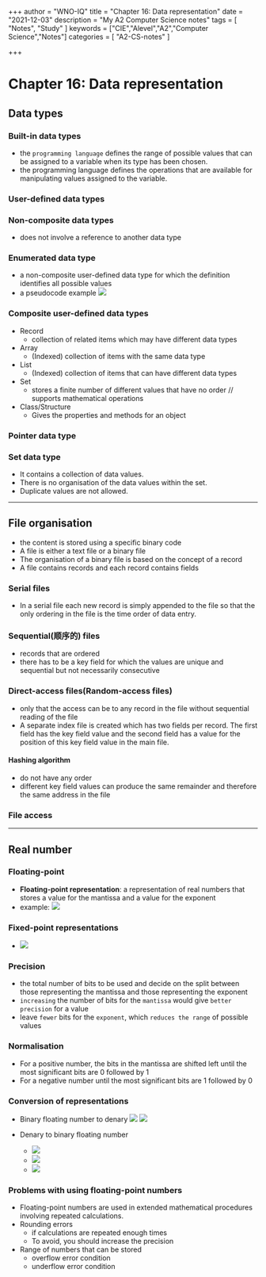 +++
author = "WNO-IQ"
title = "Chapter 16: Data representation"
date = "2021-12-03"
description = "My A2 Computer Science notes"
tags = [
    "Notes",
    "Study"
]
keywords = ["CIE","Alevel","A2","Computer Science","Notes"]
categories = [
    "A2-CS-notes"
]

+++

# Chapter 16: Data representation

## Data types

### Built-in data types

- the `programming language` defines the range of possible values that can be assigned to a variable when its type has been chosen.
- the programming language defines the operations that are available for manipulating values assigned to the variable.

### User-defined data types

### Non-composite data types

- does not involve a reference to another data type

### Enumerated data type

- a non-composite user-defined data type for which the definition identifies all possible values
- a pseudocode example
  ![](/cs-note-img/Pastedimage20211123192324.png)

### Composite user-defined data types

- Record
  - collection of related items which may have different data types
- Array
  - (Indexed) collection of items with the same data type
- List
  - (Indexed) collection of items that can have different data types
- Set
  - stores a finite number of different values that have no order // supports mathematical operations
- Class/Structure
  - Gives the properties and methods for an object

### Pointer data type

### Set data type

- It contains a collection of data values.
- There is no organisation of the data values within the set.
- Duplicate values are not allowed.

---

## File organisation

- the content is stored using a specific binary code
- A file is either a text file or a binary file
- The organisation of a binary file is based on the concept of a record
- A file contains records and each record contains fields

### Serial files

- In a serial file each new record is simply appended to the file so that the only ordering in the file is the time order of data entry.

### Sequential(顺序的) files

- records that are ordered
- there has to be a key field for which the values are unique and sequential but not necessarily consecutive

### Direct-access files(Random-access files)

- only that the access can be to any record in the file without sequential reading of the file
- A separate index file is created which has two fields per record. The first field has the key field value and the second field has a value for the position of this key field value in the main file.

#### Hashing algorithm

- do not have any order
- different key field values can produce the same remainder and therefore the same address in the file

### File access

---

## Real number

### Floating-point

- **Floating-point representation**: a representation of real numbers that stores a value for the mantissa and a value for the exponent
- example:
  ![](cs-note-img/Pastedimage20211116135647.png)

### Fixed-point representations

- ![](cs-note-img/Pastedimage20211116134751.png)

### Precision

- the total number of bits to be used and decide on the split between those representing the mantissa and those representing the exponent
- `increasing` the number of bits for the `mantissa` would give `better precision` for a value
- leave `fewer` bits for the `exponent`, which `reduces the range` of possible values

### Normalisation

- For a positive number, the bits in the mantissa are shifted left until the most significant bits are 0 followed by 1
- For a negative number until the most significant bits are 1 followed by 0

### Conversion of representations

- Binary floating number to denary
  ![](cs-note-img/Pastedimage20211116141202.png)
  ![](cs-note-img/Pastedimage20211116141219.png)

- Denary to binary floating number
  - ![](cs-note-img/Pastedimage20211116141510.png)
  - ![](cs-note-img/Pastedimage20211116141516.png)
  - ![](cs-note-img/Pastedimage20211116141449.png)

### Problems with using floating-point numbers

- Floating-point numbers are used in extended mathematical procedures involving repeated calculations.
- Rounding errors
  - if calculations are repeated enough times
  - To avoid, you should increase the precision
- Range of numbers that can be stored
  - overflow error condition
  - underflow error condition
